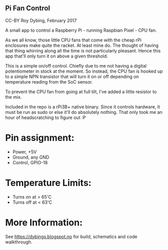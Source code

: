 ## Pi Fan Control

CC-BY Roy Dybing, February 2017

A small app to control a Raspberry Pi - running Raspbian Pixel - CPU fan.

As we all know, those little CPU fans that come with the cheap rPi enclosures make quite the racket. At least mine do. The thought of having that thing whirring along all the time is not particularly pleasant. Hence this app that'll only turn it on above a given threshold.

This is a simple on/off control. Chiefly due to me not having a digital potentiometer in stock at the moment. So instead, the CPU fan is hooked up to a simple NPN transistor that will turn it on or off depending on temperature reading from the SoC sensor.

To prevent the CPU fan from going at full tilt, I've added a little resistor to the mix.

Included in the repo is a rPi3B+ native binary. Since it controls hardware, it must be run as sudo or else it'll do absolutely nothing. That only took me an hour of headscratching to figure out :P

# Pin assignment:

- Power, +5V
- Ground, any GND
- Control, GPIO-18

# Temperature Limits:

- Turns on at > 65'C
- Turns off at < 63'C

# More Information:

See https://dybings.blogspot.no for build, schematics and code walkthrough.